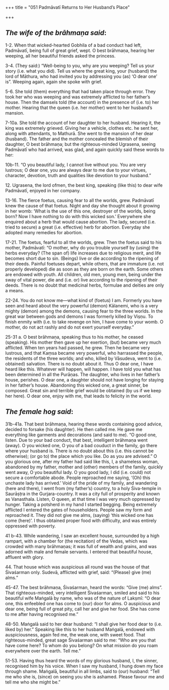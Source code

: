 +++
title = "051  Padmāvatī Returns to Her Husband’s Place"

+++
 

## *The wife of the brāhmaṇa said*:

1-2. When that wicked-hearted Gobhila of a bad conduct had left, Padmāvatī, being full of great grief, wept. O best brāhmaṇa, hearing her weeping, all her beautiful friends asked the princess.

3-4. (They said:) “Well-being to you, why are you weeping? Tell us your story (i.e. what you did). Tell us where the great king, your (husband) the lord of Māthura, who had invited you by addressing you (as) ‘O dear one’ is”. Weeping again, again she spoke with grief.

5-6. She told (them) everything that had taken place through error. They took her who was weeping and was extremely afflicted to her father’s house. Then the damsels told (the account) in the presence of (i.e. to) her mother. Hearing that the queen (i.e. her mother) went to her husband’s mansion.

7-10a. She told the account of her daughter to her husband. Hearing it, the king was extremely grieved. Giving her a vehicle, clothes etc. he sent her, along with attendants, to Mathurā. She went to the mansion of her dear (husband). The father and the mother concealed the blemish of their daughter, O best brāhmaṇa; but the righteous-minded Ugrasena, seeing Padmāvatī who had arrived, was glad, and again quickly said these words to her:

10b-11. “O you beautiful lady, I cannot live without you. You are very lustrous; O dear one, you are always dear to me due to your virtues, character, devotion, truth and qualities like devotion to your husband.”

12\. Ugrasena, the lord ofmen, the best king, speaking (like this) to dear wife Padmāvatī, enjoyed in her company.

13-16. The fierce foetus, causing fear to all the worlds, grew. Padmāvatī knew the cause of that foetus. Night and day she thought about it growing in her womb: ‘What is the use of this one, destroyer of the worlds, being born? Now I have nothing to do with this wicked son.’ Everywhere she enquired about a herb that would cause abortion. The lady, secured (i.e. tried to secure) a great (i.e. effective) herb for abortion. Everyday she adopted many remedies for abortion.

17-21. The foetus, fearful to all the worlds, grew. Then the foetus said to his mother, Padmāvatī: “O mother, why do you trouble yourself by (using) the herbs everyday? (The span of) life increases due to religious merit, and life becomes short due to sin. (Beings) live or die according to the ripening of their deeds. Painful foetuses depart, while others, that are immature (i.e. not properly developed) die as soon as they are born on the earth. Some others are endowed with youth. All children, old men, young men, being under the sway of vital power, die and (i.e. or) live according to the ripening of their deeds. There is no doubt that medicinal herbs, formulae and deities are only a means.

22-24. You do not know me—what kind of (foetus) I am. Formerly you have seen and heard about the very powerful (demon) Kālanemi, who is a very mighty (demon) among the demons, causing fear to the three worlds. In the great war between gods and demons I was formerly killed by Viṣṇu. To finish enmity with (i.e. to take revenge on him, I have come to your womb. O mother, do not act rashly and do not exert yourself everyday.”

25-31 a. O best brāhmaṇa, speaking thus to his mother, he ceased (speaking). His mother then gave up her exertion, (but) became very much afflicted. When ten years had passed, he grew. Then he became very lustrous, and that Kaṃsa became very powerful, who harrassed the people, the residents of the three worlds; and who, killed by Vāsudeva, went to (i.e. obtained) salvation. There is no doubt about it. Thus O dear one, I have heard like this. Whatever will happen, will happen. I have told you what has been determined in all the Purāṇas. The daughter, who lives in her father’s house, perishes. O dear one, a daughter should not have longing for staying in her father’s house. Abandoning this wicked one, a great sinner, be composed. Great sin and terrible grief would be obtained (by us if we keep her here). O dear one, enjoy with me, that leads to felicity in the world.

## *The female hog said*:

31b-41a. That best brāhmaṇa, hearing these words containing good advice, decided to forsake (his daughter). He then called me. He gave me everything like garments and decorations (and said to me). “O good one, listen. Due to your bad conduct, that best, intelligent brāhmaṇa went (away). O you wicked one, O you of a bad couduct in the family, go there where your husband is. There is no doubt about this (i.e. this cannot be otherwise); (or go to) the place which you like. Do as you are advised.” O you glorious one, after my father had said like this, I, a shameless woman, abandoned by my father, mother and (other) members of the family, quickly went away, O you beautiful lady. O you good lady, I did (i.e. could) not secure a comfortable abode. People reproached me saying, ‘(Oh) this unchaste lady has arrived.’ Void of the pride of my family, and wandering (here and there), I went from (my father’s) country, to a holy Śiva-temple in Saurāṣṭra in the Gurjara-country. It was a city full of prosperity and known as Vanasthala. Listen, O queen, at that time I was very much oppressed by hunger. Taking a potsherd in my hand I started begging. Being extremely afflicted I entered the gates of householders. People saw my form and reproached it. They did not give me alms, (saying) ‘this wicked one has come (here)’. I thus obtained proper food with difficulty, and was entirely oppressed with poverty.

41 b-43. While wandering, I saw an excellent house, surrounded by a high rampart, with a chamber for (the recitation) of the Vedas, which was crowded with many brāhmaṇas; it was full of wealth and grains, and was adorned with male and female servants. I entered that beautiful house, affluent with glory.

44\. That house which was auspicious all round was the house of that Śivaśarman only. Sudevā, afflicted with grief, said: “(Please) give (me) alms.”

45-47. The best brāhmaṇa, Śivaśarman, heard the words: “Give (me) alms”. That righteous-minded, very intelligent Śivaśarman, smiled and said to his beautiful wife Maṅgalā by name, who was of the nature of Lakṣmī: “O dear one, this enfeebled one has come to (our) door for alms. O auspicious and dear one, being full of great pity, call her and give her food. She has come to me after having recognised me.”

48-50. Maṅgalā said to her dear husband: “I shall give her food dear to (i.e. liked by) her.” Speaking like this to her husband Maṅgalā, endowed with auspiciousness, again fed me, the weak one, with sweet food. That righteous-minded, great sage Śivaśarman said to me: “Who are you that have come here? To whom do you belong? On what mission do you roam everywhere over the earth. Tell me.”

51-53. Having thus heard the words of my glorious husband, I, the sinner, recognised him by his voice. When I saw my husband, I hung down my face through shame. Maṅgalā, beautiful in all limbs, said to (our) husband: “Tell me who she is, (since) on seeing you she is ashamed. Please favour me and tell me who she might be.”


